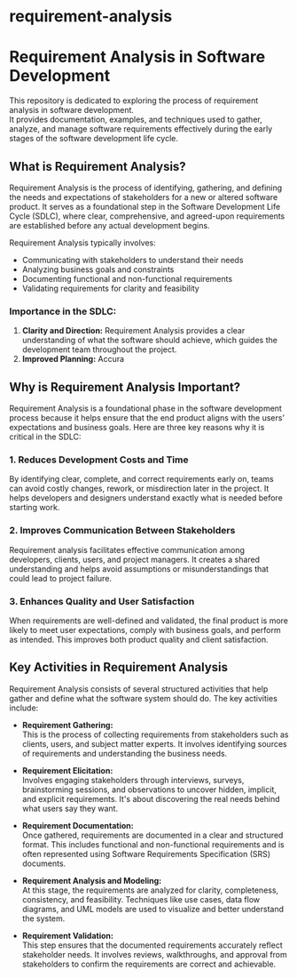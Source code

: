 # requirement-analysis

# Requirement Analysis in Software Development

This repository is dedicated to exploring the process of requirement analysis in software development.  
It provides documentation, examples, and techniques used to gather, analyze, and manage software requirements effectively during the early stages of the software development life cycle.

## What is Requirement Analysis?

Requirement Analysis is the process of identifying, gathering, and defining the needs and expectations of stakeholders for a new or altered software product. It serves as a foundational step in the Software Development Life Cycle (SDLC), where clear, comprehensive, and agreed-upon requirements are established before any actual development begins.

Requirement Analysis typically involves:
- Communicating with stakeholders to understand their needs
- Analyzing business goals and constraints
- Documenting functional and non-functional requirements
- Validating requirements for clarity and feasibility

### Importance in the SDLC:

1. **Clarity and Direction:** Requirement Analysis provides a clear understanding of what the software should achieve, which guides the development team throughout the project.
2. **Improved Planning:** Accura

## Why is Requirement Analysis Important?

Requirement Analysis is a foundational phase in the software development process because it helps ensure that the end product aligns with the users’ expectations and business goals. Here are three key reasons why it is critical in the SDLC:

### 1. Reduces Development Costs and Time
By identifying clear, complete, and correct requirements early on, teams can avoid costly changes, rework, or misdirection later in the project. It helps developers and designers understand exactly what is needed before starting work.

### 2. Improves Communication Between Stakeholders
Requirement analysis facilitates effective communication among developers, clients, users, and project managers. It creates a shared understanding and helps avoid assumptions or misunderstandings that could lead to project failure.

### 3. Enhances Quality and User Satisfaction
When requirements are well-defined and validated, the final product is more likely to meet user expectations, comply with business goals, and perform as intended. This improves both product quality and client satisfaction.

## Key Activities in Requirement Analysis

Requirement Analysis consists of several structured activities that help gather and define what the software system should do. The key activities include:

- **Requirement Gathering:**  
  This is the process of collecting requirements from stakeholders such as clients, users, and subject matter experts. It involves identifying sources of requirements and understanding the business needs.

- **Requirement Elicitation:**  
  Involves engaging stakeholders through interviews, surveys, brainstorming sessions, and observations to uncover hidden, implicit, and explicit requirements. It's about discovering the real needs behind what users say they want.

- **Requirement Documentation:**  
  Once gathered, requirements are documented in a clear and structured format. This includes functional and non-functional requirements and is often represented using Software Requirements Specification (SRS) documents.

- **Requirement Analysis and Modeling:**  
  At this stage, the requirements are analyzed for clarity, completeness, consistency, and feasibility. Techniques like use cases, data flow diagrams, and UML models are used to visualize and better understand the system.

- **Requirement Validation:**  
  This step ensures that the documented requirements accurately reflect stakeholder needs. It involves reviews, walkthroughs, and approval from stakeholders to confirm the requirements are correct and achievable.
